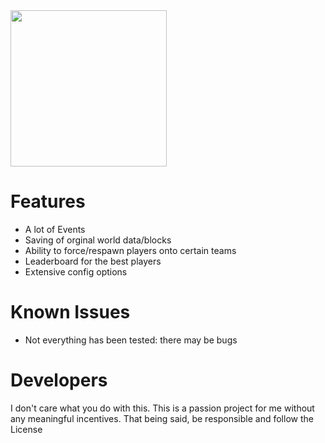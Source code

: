 <div>
  <img width="250" height="250" src="https://github.com/Camerxxn/The-Walls/blob/main/src/main/resources/Icon.png" />
</div>

# Features

- A lot of Events
- Saving of orginal world data/blocks
- Ability to force/respawn players onto certain teams
- Leaderboard for the best players
- Extensive config options

# Known Issues

- Not everything has been tested: there may be bugs

# Developers

I don't care what you do with this. This is a passion project for me without any meaningful incentives. That being said, be responsible and follow the License
